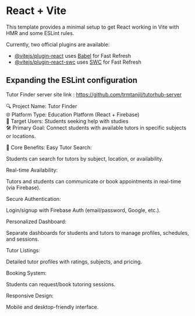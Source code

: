 # React + Vite

This template provides a minimal setup to get React working in Vite with HMR and some ESLint rules.

Currently, two official plugins are available:

- [@vitejs/plugin-react](https://github.com/vitejs/vite-plugin-react/blob/main/packages/plugin-react) uses [Babel](https://babeljs.io/) for Fast Refresh
- [@vitejs/plugin-react-swc](https://github.com/vitejs/vite-plugin-react/blob/main/packages/plugin-react-swc) uses [SWC](https://swc.rs/) for Fast Refresh

## Expanding the ESLint configuration

 Tutor Finder server site link :  https://github.com/trmtanjil/tutorhub-server

🔍 Project Name: Tutor Finder </br>
🌐 Platform Type: Education Platform (React + Firebase) </br>
🎯 Target Users: Students seeking help with studies </br>
🛠️ Primary Goal: Connect students with available tutors in specific subjects or locations. </br>

🧠 Core Benefits:
Easy Tutor Search:

Students can search for tutors by subject, location, or availability.

Real-time Availability:

Tutors and students can communicate or book appointments in real-time (via Firebase).

Secure Authentication:

Login/signup with Firebase Auth (email/password, Google, etc.).

Personalized Dashboard:

Separate dashboards for students and tutors to manage profiles, schedules, and sessions.

Tutor Listings:

Detailed tutor profiles with ratings, subjects, and pricing.

Booking System:

Students can request/book tutoring sessions.

Responsive Design:

Mobile and desktop-friendly interface.
